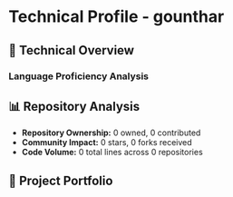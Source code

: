 # Technical Profile - gounthar

## 🔧 Technical Overview

### Language Proficiency Analysis

## 📊 Repository Analysis

- **Repository Ownership:** 0 owned, 0 contributed
- **Community Impact:** 0 stars, 0 forks received
- **Code Volume:** 0 total lines across 0 repositories

## 🚀 Project Portfolio

